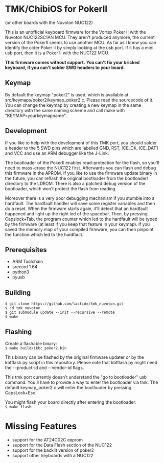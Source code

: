 TMK/ChibiOS for PokerII
=======================
(or other boards with the Nuvoton NUC122)

This is an unofficial keyboard firmware for the Vortex Poker II with the
Nuvoton NUC122SC1AN MCU. They aren't produced anymore, the current version
of the PokerII seems to use another MCU. As far as i know you can identify
the older Poker II by simply looking at the usb port.
If it has a mini usb port, then it is a Poker II with the NUC122 MCU.

**This firmware comes without support.**
**You can't fix your bricked keyboard,**
**if you can't solder SWD headers to your board.**

Keymap
------
By default the keymap "poker2" is used, which is available at src/keymaps/poker2/keymap_poker2.c.
Please read the sourcecode of it.
You can change the keymap by creating a new keymap in the same directory with the same naming
scheme and call make with "KEYMAP=yourkeymapname".


Development
-----------
If you like to help with the development of this TMK port, you should solder a header to the 5 SWD pins
which are labelled GND, RST, ICE_CK, ICE_DAT1 and VCC and use an ARM debugger like the J-Link.

The bootloader of the PokerII enables read-protection for the flash, so you'll need to mass-erase
the NUC122 first. Afterwards you can flash and debug this firmware in the APROM.
If you like to use the firmware update binary in the future, you can reflash the original bootloader from
the bootloader/ directory to the LDROM. There is also a patched debug version of the bootloader, which won't
protect the flash from reading.

Moreover there is a very poor debugging mechanism if you stumble into a hardfault. The hardfault handler
will save some register variables and then do a reset. When the firmware starts again, it'll detect
that an hardfault happened and light up the right led of the spacebar. Then, by pressing Capslock+Tab,
the program counter which led to the hardfault will be typed by the firmware (at least if you keep
that feature in your keymap). If you saved the memory map of your compiled firmware, you can then pinpoint
the function which led to the hardfault.


Prerequisites
-------------
- ARM Toolchain
- srecord 1.64
- python3
- pyusb


Building
--------
```
$ git clone https://github.com/lactide/tmk_nuvoton.git
$ cd tmk_nuvoton
$ git submodule update --init --recursive --remote
$ make
```

Flashing
--------
Create a flashable binary:  
```$ make build/ikbc_poker2.bin```

This binary can be flashed by the original firmware updater or by the kbtflash.py script in this repository.
Please note that kbtflash.py might need the --product-id and --vendor-id flags.

This tmk port currently doesn't understand the "go to bootloader" usb command. You'll have to provide a way
to enter the bootloader via tmk. The default keymap_poker2.c will enter the bootloader by pressing CapsLock+Esc.

You might flash your board directly after entering the bootloader:  
```$ make flash```


Missing Features
================
- support for the AT24C02C eeprom
- support for the Data Flash section of the NUC122
- support for the backlit version of poker2
- support other keyboards with a NUC122
